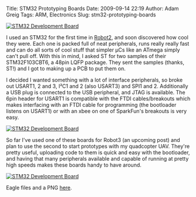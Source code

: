 Title: STM32 Prototyping Boards
Date: 2009-09-14 22:19
Author: Adam Greig
Tags: ARM, Electronics
Slug: stm32-prototyping-boards

<a href="http://www.flickr.com/photos/randomskk/3921208392/" title="STM32 Development Board"><img src="https://farm3.staticflickr.com/2655/3921208392_76f5e1eefd.jpg" alt="STM32 Development Board" /></a>

I used an STM32 for the first time in [Robot2][], and soon discovered
how cool they were. Each one is packed full of neat peripherals, runs
really really fast and can do all sorts of cool stuff that simpler µCs
like an ATmega simply can't pull off. With this in mind, I asked ST for
two samples of their STM32F103CBT6, a 48pin LQFP package. They sent the
samples (thanks, ST!) and I got to making up a PCB to put them on.

I decided I wanted something with a lot of interface peripherals, so
broke out USART1, 2 and 3, I²C1 and 2 (also USART3) and SPI1 and 2.
Additionally a USB plug is connected to the USB peripheral, and JTAG is
available. The 6pin header for USART1 is compatible with the FTDI
cables/breakouts which makes interfacing with an FTDI cable for
programming (the bootloader listens on USART1) or with an xbee on one of
SparkFun's breakouts is very easy.

<a href="http://www.flickr.com/photos/randomskk/3920427009/" title="STM32 Development Board"><img src="https://farm4.staticflickr.com/3491/3920427009_ae43781aee.jpg" alt="STM32 Development Board" /></a>

So far I've used one of these boards for Robot3 (an upcoming post) and
plan to use the second to start prototypes with my quadcopter UAV.
They're pretty useful, uploading code to them is quick and easy with the
bootloader, and having that many peripherals available and capable of
running at pretty high speeds makes these boards handy to have around.

<a href="http://www.flickr.com/photos/randomskk/3920430553/" title="STM32 Development Board"><img src="https://farm4.staticflickr.com/3447/3920430553_fe63d54cc8.jpg" alt="STM32 Development Board" /></a>

Eagle files and a PNG [here][].

  [Robot2]: http://negativeacknowledge.com/2009/05/robot2-an-arm-based-colour-tracking-robot/
  [here]: https://randomskk.net/projects/stm32_dev_board
